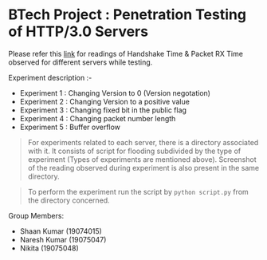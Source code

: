 # BTech Project : Penetration Testing of HTTP/3.0 Servers

Please refer this [link](https://docs.google.com/spreadsheets/d/1JcexNmwQSTxIEzCDZede9PI-nHgD3X-RktHXfKvXJeI/edit?usp=sharing) for readings of Handshake Time & Packet RX Time observed for different servers while testing.

Experiment description :-

* Experiment 1 : Changing Version to 0 (Version negotation)
* Experiment 2 : Changing Version to a positive value
* Experiment 3 : Changing fixed bit in the public flag
* Experiment 4 : Changing packet number length
* Experiment 5 : Buffer overflow

> For experiments related to each server, there is a directory associated with it. It consists of script for flooding subdivided by the type of experiment (Types of experiments are mentioned above). Screenshot of the reading observed during experiment is also present in the same directory.

> To perform the experiment run the script by ```python script.py``` from the directory concerned.

Group Members:

* Shaan Kumar (19074015)
* Naresh Kumar (19075047)
* Nikita (19075048)